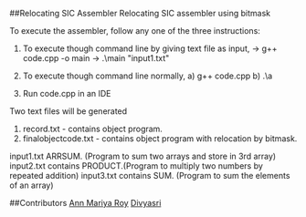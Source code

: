 ##Relocating SIC Assembler
Relocating SIC assembler using bitmask

To execute the assembler, follow any one of the three instructions:
1. To execute though command line by giving text file as input,
        -> g++ code.cpp -o main
        -> .\main "input1.txt"

2. To execute though command line normally,
    a) g++ code.cpp
    b) .\a

3.  Run code.cpp in an IDE

Two text files will be generated
1.  record.txt - contains object program.
2.  finalobjectcode.txt - contains object program with relocation by bitmask.

input1.txt ARRSUM. (Program to sum two arrays and store in 3rd array)
input2.txt contains PRODUCT.(Program to multiply two numbers by repeated addition)
input3.txt contains SUM.    (Program to sum the elements of an array)


##Contributors
[Ann Mariya Roy](https://github.com/Ann-M-R)
[Divyasri](https://github.com/Divyasri-15)




